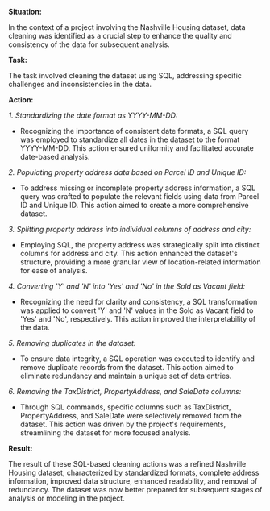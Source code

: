 **Situation:**

In the context of a project involving the Nashville Housing dataset, data cleaning was identified as a crucial step to enhance the quality and consistency of the data for subsequent analysis.

**Task:**

The task involved cleaning the dataset using SQL, addressing specific challenges and inconsistencies in the data.

**Action:**

*1. Standardizing the date format as YYYY-MM-DD:*

- Recognizing the importance of consistent date formats, a SQL query was employed to standardize all dates in the dataset to the format YYYY-MM-DD. This action ensured uniformity and facilitated accurate date-based analysis.
  
*2. Populating property address data based on Parcel ID and Unique ID:*

- To address missing or incomplete property address information, a SQL query was crafted to populate the relevant fields using data from Parcel ID and Unique ID. This action aimed to create a more comprehensive dataset.
  
*3. Splitting property address into individual columns of address and city:*

- Employing SQL, the property address was strategically split into distinct columns for address and city. This action enhanced the dataset's structure, providing a more granular view of location-related information for ease of analysis.
  
*4. Converting 'Y' and 'N' into 'Yes' and 'No' in the Sold as Vacant field:*

- Recognizing the need for clarity and consistency, a SQL transformation was applied to convert 'Y' and 'N' values in the Sold as Vacant field to 'Yes' and 'No', respectively. This action improved the interpretability of the data.
  
*5. Removing duplicates in the dataset:*

- To ensure data integrity, a SQL operation was executed to identify and remove duplicate records from the dataset. This action aimed to eliminate redundancy and maintain a unique set of data entries.

*6. Removing the TaxDistrict, PropertyAddress, and SaleDate columns:*

- Through SQL commands, specific columns such as TaxDistrict, PropertyAddress, and SaleDate were selectively removed from the dataset. This action was driven by the project's requirements, streamlining the dataset for more focused analysis.

**Result:**

The result of these SQL-based cleaning actions was a refined Nashville Housing dataset, characterized by standardized formats, complete address information, improved data structure, enhanced readability, and removal of redundancy. The dataset was now better prepared for subsequent stages of analysis or modeling in the project.
